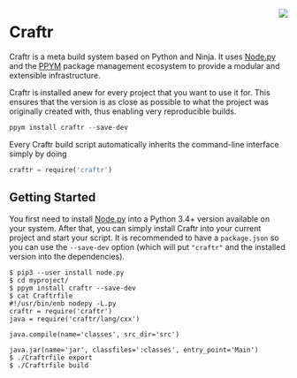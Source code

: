<img src="https://i.imgur.com/zkceTvb.png" align="right"></img>

# Craftr

Craftr is a meta build system based on Python and Ninja. It uses [Node.py]
and the [PPYM] package management ecosystem to provide a modular and
extensible infrastructure.

  [Node.py]: https://github.com/nodepy/nodepy
  [PPYM]: https://ppym.org

Craftr is installed anew for every project that you want to use it for. This
ensures that the version is as close as possible to what the project was
originally created with, thus enabling very reproducible builds.

```python
ppym install craftr --save-dev
```

Every Craftr build script automatically inherits the command-line interface
simply by doing

```python
craftr = require('craftr')
```

## Getting Started

You first need to install [Node.py] into a Python 3.4+ version available on
your system. After that, you can simply install Craftr into your current
project and start your script. It is recommended to have a `package.json`
so you can use the `--save-dev` option (which will put `"craftr"` and the
installed version into the dependencies).

    $ pip3 --user install node.py
    $ cd myproject/
    $ ppym install craftr --save-dev
    $ cat Craftrfile
    #!/usr/bin/enb nodepy -L.py
    craftr = require('craftr')
    java = require('craftr/lang/cxx')

    java.compile(name='classes', src_dir='src')

    java.jar(name='jar', classfiles=':classes', entry_point='Main')
    $ ./Craftrfile export
    $ ./Craftrfile build
